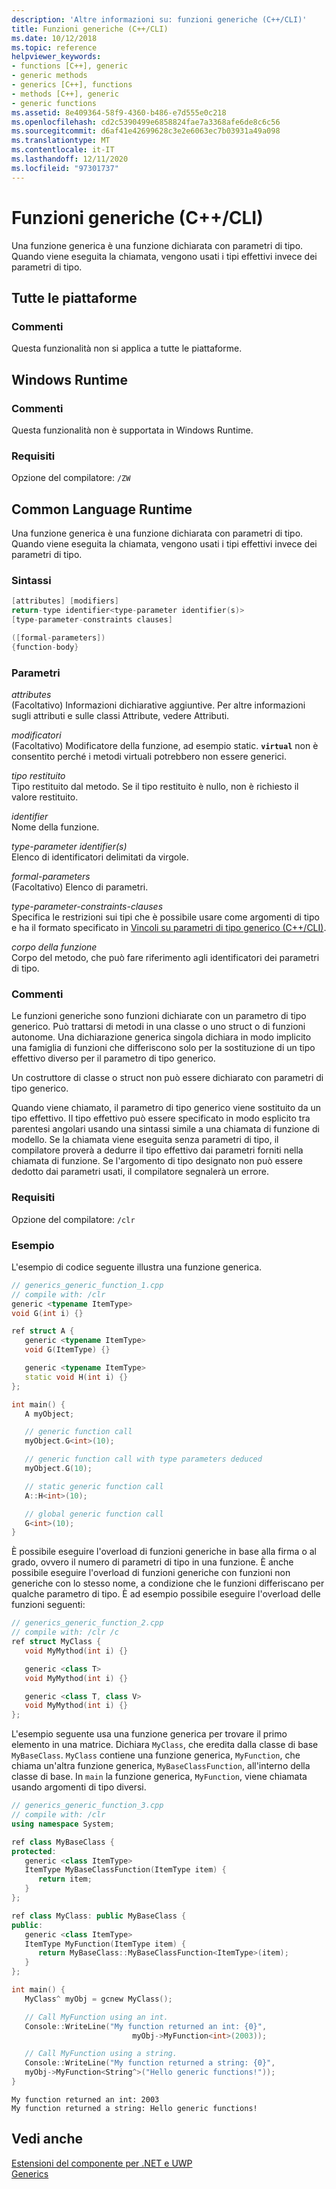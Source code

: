 ```yaml
---
description: 'Altre informazioni su: funzioni generiche (C++/CLI)'
title: Funzioni generiche (C++/CLI)
ms.date: 10/12/2018
ms.topic: reference
helpviewer_keywords:
- functions [C++], generic
- generic methods
- generics [C++], functions
- methods [C++], generic
- generic functions
ms.assetid: 8e409364-58f9-4360-b486-e7d555e0c218
ms.openlocfilehash: cd2c5390499e6858824fae7a3368afe6de8c6c56
ms.sourcegitcommit: d6af41e42699628c3e2e6063ec7b03931a49a098
ms.translationtype: MT
ms.contentlocale: it-IT
ms.lasthandoff: 12/11/2020
ms.locfileid: "97301737"
---
```

# <a name="generic-functions-ccli"></a>Funzioni generiche (C++/CLI)

Una funzione generica è una funzione dichiarata con parametri di tipo. Quando viene eseguita la chiamata, vengono usati i tipi effettivi invece dei parametri di tipo.

## <a name="all-platforms"></a>Tutte le piattaforme

### <a name="remarks"></a>Commenti

Questa funzionalità non si applica a tutte le piattaforme.

## <a name="windows-runtime"></a>Windows Runtime

### <a name="remarks"></a>Commenti

Questa funzionalità non è supportata in Windows Runtime.

### <a name="requirements"></a>Requisiti

Opzione del compilatore: `/ZW`

## <a name="common-language-runtime"></a>Common Language Runtime

Una funzione generica è una funzione dichiarata con parametri di tipo. Quando viene eseguita la chiamata, vengono usati i tipi effettivi invece dei parametri di tipo.

### <a name="syntax"></a>Sintassi

```cpp
[attributes] [modifiers]
return-type identifier<type-parameter identifier(s)>
[type-parameter-constraints clauses]

([formal-parameters])
{function-body}
```

### <a name="parameters"></a>Parametri

*attributes*<br/>
(Facoltativo) Informazioni dichiarative aggiuntive. Per altre informazioni sugli attributi e sulle classi Attribute, vedere Attributi.

*modificatori*<br/>
(Facoltativo) Modificatore della funzione, ad esempio static.  **`virtual`** non è consentito perché i metodi virtuali potrebbero non essere generici.

*tipo restituito*<br/>
Tipo restituito dal metodo. Se il tipo restituito è nullo, non è richiesto il valore restituito.

*identifier*<br/>
Nome della funzione.

*type-parameter identifier(s)*<br/>
Elenco di identificatori delimitati da virgole.

*formal-parameters*<br/>
(Facoltativo) Elenco di parametri.

*type-parameter-constraints-clauses*<br/>
Specifica le restrizioni sui tipi che è possibile usare come argomenti di tipo e ha il formato specificato in [Vincoli su parametri di tipo generico (C++/CLI)](constraints-on-generic-type-parameters-cpp-cli.md).

*corpo della funzione*<br/>
Corpo del metodo, che può fare riferimento agli identificatori dei parametri di tipo.

### <a name="remarks"></a>Commenti

Le funzioni generiche sono funzioni dichiarate con un parametro di tipo generico. Può trattarsi di metodi in una classe o uno struct o di funzioni autonome. Una dichiarazione generica singola dichiara in modo implicito una famiglia di funzioni che differiscono solo per la sostituzione di un tipo effettivo diverso per il parametro di tipo generico.

Un costruttore di classe o struct non può essere dichiarato con parametri di tipo generico.

Quando viene chiamato, il parametro di tipo generico viene sostituito da un tipo effettivo. Il tipo effettivo può essere specificato in modo esplicito tra parentesi angolari usando una sintassi simile a una chiamata di funzione di modello. Se la chiamata viene eseguita senza parametri di tipo, il compilatore proverà a dedurre il tipo effettivo dai parametri forniti nella chiamata di funzione. Se l'argomento di tipo designato non può essere dedotto dai parametri usati, il compilatore segnalerà un errore.

### <a name="requirements"></a>Requisiti

Opzione del compilatore: `/clr`

### <a name="examples"></a>Esempio

L'esempio di codice seguente illustra una funzione generica.

```cpp
// generics_generic_function_1.cpp
// compile with: /clr
generic <typename ItemType>
void G(int i) {}

ref struct A {
   generic <typename ItemType>
   void G(ItemType) {}

   generic <typename ItemType>
   static void H(int i) {}
};

int main() {
   A myObject;

   // generic function call
   myObject.G<int>(10);

   // generic function call with type parameters deduced
   myObject.G(10);

   // static generic function call
   A::H<int>(10);

   // global generic function call
   G<int>(10);
}
```

È possibile eseguire l'overload di funzioni generiche in base alla firma o al grado, ovvero il numero di parametri di tipo in una funzione. È anche possibile eseguire l'overload di funzioni generiche con funzioni non generiche con lo stesso nome, a condizione che le funzioni differiscano per qualche parametro di tipo. È ad esempio possibile eseguire l'overload delle funzioni seguenti:

```cpp
// generics_generic_function_2.cpp
// compile with: /clr /c
ref struct MyClass {
   void MyMythod(int i) {}

   generic <class T>
   void MyMythod(int i) {}

   generic <class T, class V>
   void MyMythod(int i) {}
};
```

L'esempio seguente usa una funzione generica per trovare il primo elemento in una matrice. Dichiara `MyClass`, che eredita dalla classe di base `MyBaseClass`. `MyClass` contiene una funzione generica, `MyFunction`, che chiama un'altra funzione generica, `MyBaseClassFunction`, all'interno della classe di base. In `main` la funzione generica, `MyFunction`, viene chiamata usando argomenti di tipo diversi.

```cpp
// generics_generic_function_3.cpp
// compile with: /clr
using namespace System;

ref class MyBaseClass {
protected:
   generic <class ItemType>
   ItemType MyBaseClassFunction(ItemType item) {
      return item;
   }
};

ref class MyClass: public MyBaseClass {
public:
   generic <class ItemType>
   ItemType MyFunction(ItemType item) {
      return MyBaseClass::MyBaseClassFunction<ItemType>(item);
   }
};

int main() {
   MyClass^ myObj = gcnew MyClass();

   // Call MyFunction using an int.
   Console::WriteLine("My function returned an int: {0}",
                           myObj->MyFunction<int>(2003));

   // Call MyFunction using a string.
   Console::WriteLine("My function returned a string: {0}",
   myObj->MyFunction<String^>("Hello generic functions!"));
}
```

```Output
My function returned an int: 2003
My function returned a string: Hello generic functions!
```

## <a name="see-also"></a>Vedi anche

[Estensioni del componente per .NET e UWP](component-extensions-for-runtime-platforms.md)<br/>
[Generics](generics-cpp-component-extensions.md)
